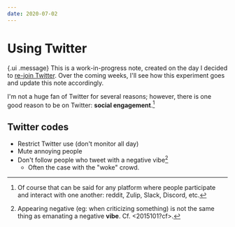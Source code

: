 ```yaml
---
date: 2020-07-02
---
```


# Using Twitter

{.ui .message}
This is a work-in-progress note, created on the day I decided to [re-join Twitter](https://twitter.com/sridca). Over the coming weeks, I'll see how this experiment goes and update this note accordingly.

I'm not a huge fan of Twitter for several reasons; however, there is one good reason to be on Twitter: **social engagement**.[^not-just-twitter]

[^not-just-twitter]: Of course that can be said for any platform where people participate and interact with one another: reddit, Zulip, Slack, Discord, etc.

## Twitter codes

- Restrict Twitter use (don't monitor all day)
- Mute annoying people
- Don't follow people who tweet with a negative vibe[^vibe]
  - Often the case with the "woke" crowd.

[^vibe]: Appearing negative (eg: when criticizing something) is not the same thing as emanating a negative **vibe**. Cf. <2015101?cf>. 

